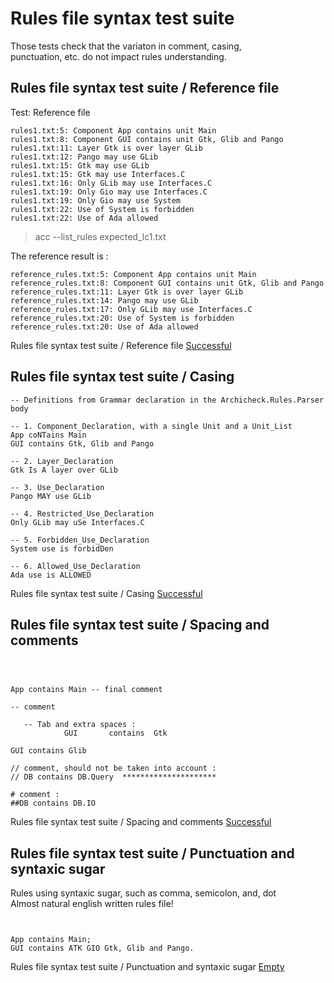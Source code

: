 
# Rules file syntax test suite



 Those tests check that the variaton in comment, casing,  
 punctuation, etc. do not impact rules understanding.  


##  Rules file syntax test suite / Reference file

  Test: Reference file  

```  
rules1.txt:5: Component App contains unit Main
rules1.txt:8: Component GUI contains unit Gtk, Glib and Pango
rules1.txt:11: Layer Gtk is over layer GLib
rules1.txt:12: Pango may use GLib
rules1.txt:15: Gtk may use GLib
rules1.txt:15: Gtk may use Interfaces.C
rules1.txt:16: Only GLib may use Interfaces.C
rules1.txt:19: Only Gio may use Interfaces.C
rules1.txt:19: Only Gio may use System
rules1.txt:22: Use of System is forbidden
rules1.txt:22: Use of Ada allowed 
```  

  > acc --list_rules expected_lc1.txt  

  The reference result is :  

```  
reference_rules.txt:5: Component App contains unit Main
reference_rules.txt:8: Component GUI contains unit Gtk, Glib and Pango
reference_rules.txt:11: Layer Gtk is over layer GLib
reference_rules.txt:14: Pango may use GLib
reference_rules.txt:17: Only GLib may use Interfaces.C
reference_rules.txt:20: Use of System is forbidden
reference_rules.txt:20: Use of Ada allowed 
```  


Rules file syntax test suite / Reference file [Successful](rules_files_syntax.md#rules-file-syntax-test-suite--reference-file)

##  Rules file syntax test suite / Casing


```  
-- Definitions from Grammar declaration in the Archicheck.Rules.Parser body

-- 1. Component_Declaration, with a single Unit and a Unit_List
App coNTains Main
GUI contains Gtk, Glib and Pango

-- 2. Layer_Declaration
Gtk Is A layer over GLib

-- 3. Use_Declaration
Pango MAY use GLib

-- 4. Restricted_Use_Declaration
Only GLib may uSe Interfaces.C

-- 5. Forbidden_Use_Declaration
System use is forbidDen

-- 6. Allowed_Use_Declaration
Ada use is ALLOWED
```  


Rules file syntax test suite / Casing [Successful](rules_files_syntax.md#rules-file-syntax-test-suite--casing)

##  Rules file syntax test suite / Spacing and comments


```  



App contains Main -- final comment

-- comment

   -- Tab and extra spaces :
			GUI       contains 	Gtk
			
GUI contains Glib

// comment, should not be taken into account :
// DB contains DB.Query  *********************

# comment : 
##DB contains DB.IO 
```  


Rules file syntax test suite / Spacing and comments [Successful](rules_files_syntax.md#rules-file-syntax-test-suite--spacing-and-comments)

##  Rules file syntax test suite / Punctuation and syntaxic sugar

  Rules using syntaxic sugar, such as comma, semicolon, and, dot  
  Almost natural english written rules file!  

```  


App contains Main;
GUI contains ATK GIO Gtk, Glib and Pango.

```  


Rules file syntax test suite / Punctuation and syntaxic sugar [Empty](rules_files_syntax.md#rules-file-syntax-test-suite--punctuation-and-syntaxic-sugar)
